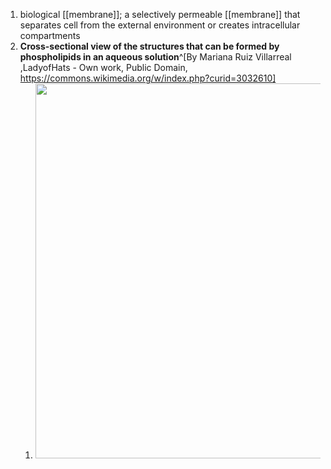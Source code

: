 1. biological [[membrane]]; a selectively permeable [[membrane]] that separates cell from the external environment or creates intracellular compartments
2. **Cross-sectional view of the structures that can be formed by phospholipids in an aqueous solution**^[By Mariana Ruiz Villarreal ,LadyofHats - Own work, Public Domain, https://commons.wikimedia.org/w/index.php?curid=3032610]
	1. <img src="https://upload.wikimedia.org/wikipedia/commons/thumb/c/c6/Phospholipids_aqueous_solution_structures.svg/800px-Phospholipids_aqueous_solution_structures.svg.png" width="600" />